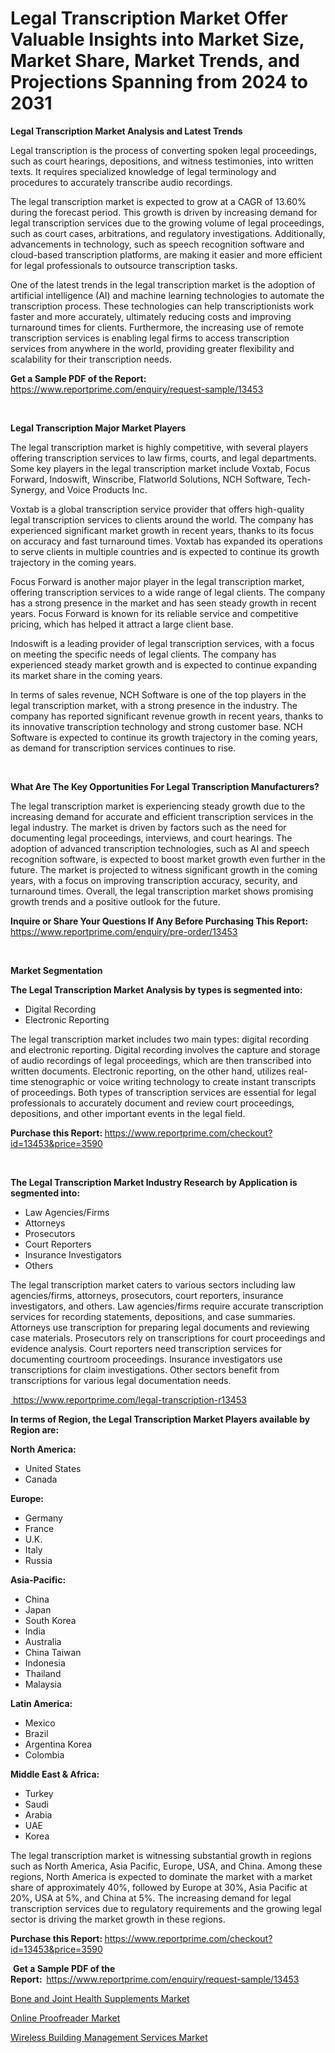 <p><h1>Legal Transcription Market Offer Valuable Insights into Market Size, Market Share, Market Trends, and Projections Spanning from 2024 to 2031</h1></p><p><strong>Legal Transcription Market Analysis and Latest Trends</strong></p>
<p><p>Legal transcription is the process of converting spoken legal proceedings, such as court hearings, depositions, and witness testimonies, into written texts. It requires specialized knowledge of legal terminology and procedures to accurately transcribe audio recordings.</p><p>The legal transcription market is expected to grow at a CAGR of 13.60% during the forecast period. This growth is driven by increasing demand for legal transcription services due to the growing volume of legal proceedings, such as court cases, arbitrations, and regulatory investigations. Additionally, advancements in technology, such as speech recognition software and cloud-based transcription platforms, are making it easier and more efficient for legal professionals to outsource transcription tasks.</p><p>One of the latest trends in the legal transcription market is the adoption of artificial intelligence (AI) and machine learning technologies to automate the transcription process. These technologies can help transcriptionists work faster and more accurately, ultimately reducing costs and improving turnaround times for clients. Furthermore, the increasing use of remote transcription services is enabling legal firms to access transcription services from anywhere in the world, providing greater flexibility and scalability for their transcription needs.</p></p>
<p><strong>Get a Sample PDF of the Report:&nbsp;</strong> <a href="https://www.reportprime.com/enquiry/request-sample/13453">https://www.reportprime.com/enquiry/request-sample/13453</a></p>
<p>&nbsp;</p>
<p><strong>Legal Transcription Major Market Players</strong></p>
<p><p>The legal transcription market is highly competitive, with several players offering transcription services to law firms, courts, and legal departments. Some key players in the legal transcription market include Voxtab, Focus Forward, Indoswift, Winscribe, Flatworld Solutions, NCH Software, Tech-Synergy, and Voice Products Inc.</p><p>Voxtab is a global transcription service provider that offers high-quality legal transcription services to clients around the world. The company has experienced significant market growth in recent years, thanks to its focus on accuracy and fast turnaround times. Voxtab has expanded its operations to serve clients in multiple countries and is expected to continue its growth trajectory in the coming years.</p><p>Focus Forward is another major player in the legal transcription market, offering transcription services to a wide range of legal clients. The company has a strong presence in the market and has seen steady growth in recent years. Focus Forward is known for its reliable service and competitive pricing, which has helped it attract a large client base.</p><p>Indoswift is a leading provider of legal transcription services, with a focus on meeting the specific needs of legal clients. The company has experienced steady market growth and is expected to continue expanding its market share in the coming years.</p><p>In terms of sales revenue, NCH Software is one of the top players in the legal transcription market, with a strong presence in the industry. The company has reported significant revenue growth in recent years, thanks to its innovative transcription technology and strong customer base. NCH Software is expected to continue its growth trajectory in the coming years, as demand for transcription services continues to rise.</p></p>
<p>&nbsp;</p>
<p><strong>What Are The Key Opportunities For Legal Transcription Manufacturers?</strong></p>
<p><p>The legal transcription market is experiencing steady growth due to the increasing demand for accurate and efficient transcription services in the legal industry. The market is driven by factors such as the need for documenting legal proceedings, interviews, and court hearings. The adoption of advanced transcription technologies, such as AI and speech recognition software, is expected to boost market growth even further in the future. The market is projected to witness significant growth in the coming years, with a focus on improving transcription accuracy, security, and turnaround times. Overall, the legal transcription market shows promising growth trends and a positive outlook for the future.</p></p>
<p><strong>Inquire or Share Your Questions If Any Before Purchasing This Report:</strong> <a href="https://www.reportprime.com/enquiry/pre-order/13453">https://www.reportprime.com/enquiry/pre-order/13453</a></p>
<p>&nbsp;</p>
<p><strong>Market Segmentation</strong></p>
<p><strong>The Legal Transcription Market Analysis by types is segmented into:</strong></p>
<p><ul><li>Digital Recording</li><li>Electronic Reporting</li></ul></p>
<p><p>The legal transcription market includes two main types: digital recording and electronic reporting. Digital recording involves the capture and storage of audio recordings of legal proceedings, which are then transcribed into written documents. Electronic reporting, on the other hand, utilizes real-time stenographic or voice writing technology to create instant transcripts of proceedings. Both types of transcription services are essential for legal professionals to accurately document and review court proceedings, depositions, and other important events in the legal field.</p></p>
<p><strong>Purchase this Report:&nbsp;</strong><a href="https://www.reportprime.com/checkout?id=13453&price=3590">https://www.reportprime.com/checkout?id=13453&price=3590</a></p>
<p>&nbsp;</p>
<p><strong>The Legal Transcription Market Industry Research by Application is segmented into:</strong></p>
<p><ul><li>Law Agencies/Firms</li><li>Attorneys</li><li>Prosecutors</li><li>Court Reporters</li><li>Insurance Investigators</li><li>Others</li></ul></p>
<p><p>The legal transcription market caters to various sectors including law agencies/firms, attorneys, prosecutors, court reporters, insurance investigators, and others. Law agencies/firms require accurate transcription services for recording statements, depositions, and case summaries. Attorneys use transcription for preparing legal documents and reviewing case materials. Prosecutors rely on transcriptions for court proceedings and evidence analysis. Court reporters need transcription services for documenting courtroom proceedings. Insurance investigators use transcriptions for claim investigations. Other sectors benefit from transcriptions for various legal documentation needs.</p></p>
<p><a href="https://www.reportprime.com/legal-transcription-r13453">&nbsp;https://www.reportprime.com/legal-transcription-r13453</a></p>
<p><strong>In terms of Region, the Legal Transcription Market Players available by Region are:</strong></p>
<p>
    <p> <strong> North America: </strong>
        <ul>
            <li>United States</li>
            <li>Canada</li>
        </ul>
        </p> 
    <p> <strong> Europe: </strong>
        <ul>
            <li>Germany</li>
            <li>France</li>
            <li>U.K.</li>
            <li>Italy</li>
            <li>Russia</li>
        </ul>
        </p> 
    <p> <strong> Asia-Pacific: </strong>
        <ul>
            <li>China</li>
            <li>Japan</li>
            <li>South Korea</li>
            <li>India</li>
            <li>Australia</li>
            <li>China Taiwan</li>
            <li>Indonesia</li>
            <li>Thailand</li>
            <li>Malaysia</li>
        </ul>
        </p> 
    <p> <strong> Latin America: </strong>
        <ul>
            <li>Mexico</li>
            <li>Brazil</li>
            <li>Argentina Korea</li>
            <li>Colombia</li>
        </ul>
        </p> 
    <p> <strong> Middle East & Africa: </strong>
        <ul>
            <li>Turkey</li>
            <li>Saudi</li>
            <li>Arabia</li>
            <li>UAE</li>
            <li>Korea</li>
        </ul>
    </p>
    </p>
<p><p>The legal transcription market is witnessing substantial growth in regions such as North America, Asia Pacific, Europe, USA, and China. Among these regions, North America is expected to dominate the market with a market share of approximately 40%, followed by Europe at 30%, Asia Pacific at 20%, USA at 5%, and China at 5%. The increasing demand for legal transcription services due to regulatory requirements and the growing legal sector is driving the market growth in these regions.</p></p>
<p><strong>Purchase this Report: </strong><a href="https://www.reportprime.com/checkout?id=13453&price=3590">https://www.reportprime.com/checkout?id=13453&price=3590</a></p>
<p>&nbsp;<strong>Get a Sample PDF of the Report:&nbsp;&nbsp;</strong><a href="https://www.reportprime.com/enquiry/request-sample/13453">https://www.reportprime.com/enquiry/request-sample/13453</a></p>
<p><strong></strong></p>
<p><p><a href="https://github.com/ajiariaa/Market-Research-Report-List-1/blob/main/bone-and-joint-health-supplements-market.md">Bone and Joint Health Supplements Market</a></p><p><a href="https://github.com/niyotibauri9/Market-Research-Report-List-1/blob/main/online-proofreader-market.md">Online Proofreader Market</a></p><p><a href="https://view.publitas.com/reportprime-1/wireless-building-management-services-market-forecast-global-market-trends-and-analysis-from-2024-to-2031-covered-in-107-pages/">Wireless Building Management Services Market</a></p></p>